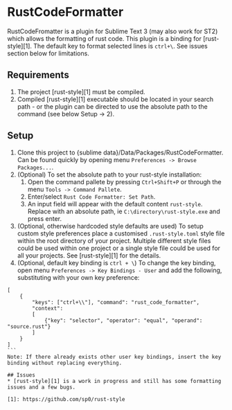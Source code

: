 # RustCodeFormatter
RustCodeFromatter is a plugin for Sublime Text 3 (may also work for ST2) which allows the formatting of rust code. This plugin is a binding for [rust-style][1]. The default key to format selected lines is ```ctrl+\```. See issues section below for limitations.

## Requirements
1. The project [rust-style][1] must be compiled.
2. Compiled [rust-style][1] executable should be located in your search path - or the plugin can be directed to use the absolute path to the command (see below Setup -> 2).

## Setup
1. Clone this project to {sublime data}/Data/Packages/RustCodeFormatter. Can be found quickly by opening menu ```Preferences -> Browse Packages...```.
2. (Optional) To set the absolute path to your rust-style installation:
    1. Open the command pallete by pressing ```Ctrl+Shift+P``` or through the menu ```Tools -> Command Pallete```.
    2. Enter/select ```Rust Code Formatter: Set Path```.
    3. An input field will appear with the default content ```rust-style```. Replace with an absolute path, ie ```C:\directory\rust-style.exe``` and press enter.
3. (Optional, otherwise hardcoded style defaults are used) To setup custom style preferences place a customised ```.rust-style.toml``` style file within the root directory of your project. Multiple different style files could be used within one project or a single style file could be used for all your projects. See [rust-style][1] for the details.
4. (Optional, default key binding is ```ctrl + \```) To change the key binding, open menu ```Preferences -> Key Bindings - User``` and add the following, substituting with your own key preference:
````
[
    {
        "keys": ["ctrl+\\"], "command": "rust_code_formatter",
        "context": 
        [
            {"key": "selector", "operator": "equal", "operand": "source.rust"}
        ]
    }
]
```
Note: If there already exists other user key bindings, insert the key binding without replacing everything.

## Issues
* [rust-style][1] is a work in progress and still has some formatting issues and a few bugs.

[1]: https://github.com/sp0/rust-style
